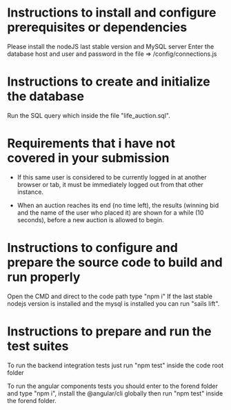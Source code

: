 Instructions to install and configure prerequisites or dependencies
====================================================================
Please install the nodeJS last stable version and MySQL server
Enter the database host and user and password in the file => /config/connections.js


Instructions to create and initialize the database
===================================================
Run the SQL query which inside the file "life_auction.sql".

Requirements that i have not covered in your submission
=======================================================
* If this same user is considered to be currently logged 
in at another browser or tab, it must be immediately logged out from that other instance.

* When an auction reaches its end (no time left), the results (winning bid and the name of the user 
who placed it) are shown for a while (10 seconds), before a new auction is allowed to begin.

Instructions to configure and prepare the source code to build and run properly
================================================================================
Open the CMD and direct to the code path
type "npm i"
If the last stable nodejs version is installed and the mysql is installed you can run "sails lift".

Instructions to prepare and run the test suites
================================================
To run the backend integration tests just run "npm test" inside the code root folder

To run the angular components tests you should enter to the forend folder and type "npm i",
 install the @angular/cli globally then run "npm test" inside the forend folder.